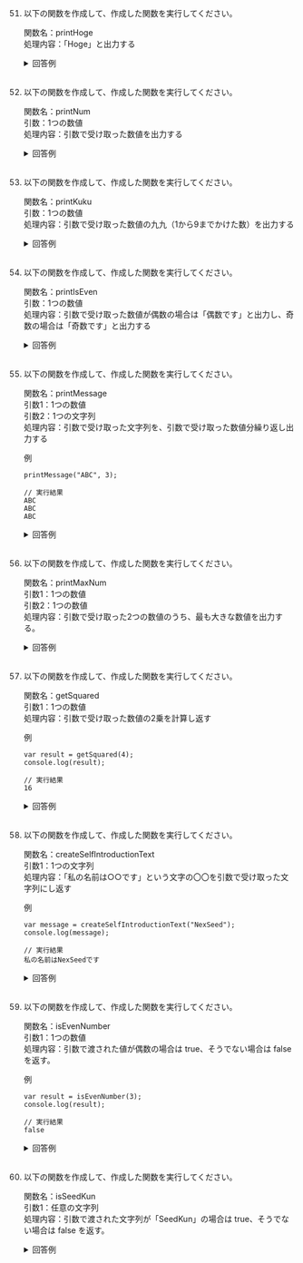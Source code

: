 51. 以下の関数を作成して、作成した関数を実行してください。

	関数名：printHoge  
	処理内容：「Hoge」と出力する

	<details><summary>回答例</summary><div>
		
	```
	func printHoge() {
	    console.log("printHoge");
	}
	
	printHoge();

	```
		
	</div></details>
	

	<br>
	
52. 以下の関数を作成して、作成した関数を実行してください。

	関数名：printNum  
	引数：1つの数値  
	処理内容：引数で受け取った数値を出力する

	<details><summary>回答例</summary><div>
		
	```
	func printNum(num) {
	    console.log(num);
	}
	
	printNum(4);
	```
		
	</div></details>
	

	<br>
	
53. 以下の関数を作成して、作成した関数を実行してください。

	関数名：printKuku  
	引数：1つの数値  
	処理内容：引数で受け取った数値の九九（1から9までかけた数）を出力する

	<details><summary>回答例</summary><div>
		
	```
	func printKuku(num: Int) {
	    for (var i = 1; i <= 9; i++) {
	        console.log(num * i)
	    }
	}
	
	printKuku(4);
	```
		
	</div></details>
	

	<br>
	
54. 以下の関数を作成して、作成した関数を実行してください。

	関数名：printIsEven  
	引数：1つの数値  
	処理内容：引数で受け取った数値が偶数の場合は「偶数です」と出力し、奇数の場合は「奇数です」と出力する

	<details><summary>回答例</summary><div>
		
	```
	func printIsEven(num) {
	    if (num % 2 == 0) {
	        console.log("偶数です");
	    } else {
	        console.log("奇数です");
	    }
	}
	
	printIsEven(3);
	```
		
	</div></details>
	

	<br>
	
55. 以下の関数を作成して、作成した関数を実行してください。

	関数名：printMessage  
	引数1：1つの数値  
	引数2：1つの文字列  
	処理内容：引数で受け取った文字列を、引数で受け取った数値分繰り返し出力する
	
	例
	
	```
	printMessage("ABC", 3);
	
	// 実行結果
	ABC
	ABC
	ABC
	```

	<details><summary>回答例</summary><div>
		
	```
	func printMessage(str: String, count: Int) {
	    for (var i = 0; i < count; i++) {
	        console.log(str);
	    }
	}
	
	printMessage("ABC", 3);
	```
		
	</div></details>
	

	<br>
	
56. 以下の関数を作成して、作成した関数を実行してください。

	関数名：printMaxNum  
	引数1：1つの数値  
	引数2：1つの数値  
	処理内容：引数で受け取った2つの数値のうち、最も大きな数値を出力する。
	
	<details><summary>回答例</summary><div>
		
	```
	func printMaxNum(num1, num2) {
	    if (num1 > num2) {
	        console.log(num1);
	    } else {
	        console.log(num2);
	    }
	}
	
	printMaxNum(1, 5);
	```
		
	</div></details>
	

	<br>
	
57. 以下の関数を作成して、作成した関数を実行してください。

	関数名：getSquared  
	引数1：1つの数値  
	処理内容：引数で受け取った数値の2乗を計算し返す
	
	例
	
	```
	var result = getSquared(4);
	console.log(result);
	
	// 実行結果
	16
	```
	
	<details><summary>回答例</summary><div>
		
	```
	func getSquared(num) {
	    return num * num
	}
	
	var result = getSquared(4);
	console.log(result);
	```
		
	</div></details>
	

	<br>
	
58. 以下の関数を作成して、作成した関数を実行してください。

	関数名：createSelfIntroductionText  
	引数1：1つの文字列  
	処理内容：「私の名前は○○です」という文字の〇〇を引数で受け取った文字列にし返す
	
	例
	
	```
	var message = createSelfIntroductionText("NexSeed");
	console.log(message);
	
	// 実行結果
	私の名前はNexSeedです
	```
	
	<details><summary>回答例</summary><div>
		
	```
	func createSelfIntroductionText(name) {
	    var msg = "私の名前は" + name + "です";
	    return msg;
	}
	
	var message = createSelfIntroductionText(name: "NexSeed");
	console.log(message);
	```
		
	</div></details>
	

	<br>
	
59. 以下の関数を作成して、作成した関数を実行してください。

	関数名：isEvenNumber  
	引数1：1つの数値  
	処理内容：引数で渡された値が偶数の場合は true、そうでない場合は false を返す。
	
	例
	
	```
	var result = isEvenNumber(3);
	console.log(result);
	
	// 実行結果
	false
	```
	
	<details><summary>回答例</summary><div>
		
	```
	func isEvenNumber(num) {
	    if (num % 2 == 0) {
	        return true;
	    } else {
	        return false;
	    }
	}
	
	var result = isEvenNumber(3);
	console.log(result);
	```
		
	</div></details>
	

	<br>
	
60. 以下の関数を作成して、作成した関数を実行してください。

	関数名：isSeedKun  
	引数1：任意の文字列  
	処理内容：引数で渡された文字列が「SeedKun」の場合は true、そうでない場合は false を返す。
	
	<details><summary>回答例</summary><div>
		
	```
	func isSeedKun(str) {
	    if (str == "SeedKun") {
	        return true;
	    } else {
	        return false;
	    }
	}
	
	var result = isSeedKun("SeedKun");
	console.log(result);
	```
		
	</div></details>
	

	<br>